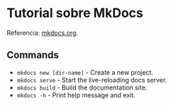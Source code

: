 # Tutorial sobre MkDocs

Referencia: [mkdocs.org](https://www.mkdocs.org).

## Commands 

* `mkdocs new [dir-name]` - Create a new project.
* `mkdocs serve` - Start the live-reloading docs server.
* `mkdocs build` - Build the documentation site.
* `mkdocs -h` - Print help message and exit.

